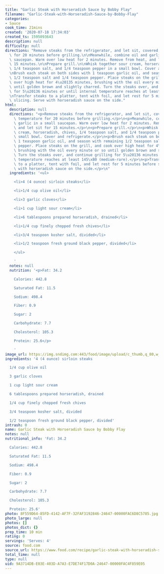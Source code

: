 ```yaml
---
title: "Garlic Steak with Horseradish Sauce by Bobby Flay"
filename: "Garlic-Steak-with-Horseradish-Sauce-by-Bobby-Flay"
categories:
- Sauce
cook_time: 21mins
created: '2020-07-18 17:34:03'
created_ts: 1595093643
description: null
difficulty: null
directions: "Remove steaks from the refrigerator, and let sit, covered, at room temperature\
  \ for 20 minutes before grilling.\n\nMeanwhile, combine oil and garlic in a small\
  \ saucepan. Warm over low heat for 2 minutes. Remove from heat, and let sit for\
  \ 15 minutes.\n\nPrepare grill.\n\nWhisk together sour cream, horseradish, chives,\
  \ 1/4 teaspoon salt, and 1/4 teaspoon pepper in a small bowl. Cover and refrigerate.\n\
  \nBrush each steak on both sides with 1 teaspoon garlic oil, and season with remaining\
  \ 1/2 teaspoon salt and 1/4 teaspoon pepper. Place steaks on the grill, and cook\
  \ over high heat for 4\u20135 minutes, brushing with the oil every minute or so\
  \ until golden brown and slightly charred. Turn the steaks over, and continue grilling\
  \ for 5\u20136 minutes or until internal temperature reaches at least 145\xB0 (medium-rare).\n\
  \nTransfer steaks to a platter, tent with foil, and let rest for 5 minutes before\
  \ slicing. Serve with horseradish sauce on the side."
html:
  description: null
  directions: "<p>Remove steaks from the refrigerator, and let sit, covered, at room\
    \ temperature for 20 minutes before grilling.</p>\n<p>Meanwhile, combine oil and\
    \ garlic in a small saucepan. Warm over low heat for 2 minutes. Remove from heat,\
    \ and let sit for 15 minutes.</p>\n<p>Prepare grill.</p>\n<p>Whisk together sour\
    \ cream, horseradish, chives, 1/4 teaspoon salt, and 1/4 teaspoon pepper in a\
    \ small bowl. Cover and refrigerate.</p>\n<p>Brush each steak on both sides with\
    \ 1 teaspoon garlic oil, and season with remaining 1/2 teaspoon salt and 1/4 teaspoon\
    \ pepper. Place steaks on the grill, and cook over high heat for 4\u20135 minutes,\
    \ brushing with the oil every minute or so until golden brown and slightly charred.\
    \ Turn the steaks over, and continue grilling for 5\u20136 minutes or until internal\
    \ temperature reaches at least 145\xB0 (medium-rare).</p>\n<p>Transfer steaks\
    \ to a platter, tent with foil, and let rest for 5 minutes before slicing. Serve\
    \ with horseradish sauce on the side.</p>\n"
  ingredients: '<ul>

    <li>4 (4 ounce) sirloin steaks</li>

    <li>1/4 cup olive oil</li>

    <li>3 garlic cloves</li>

    <li>1 cup light sour cream</li>

    <li>6 tablespoons prepared horseradish, drained</li>

    <li>1/4 cup finely chopped fresh chives</li>

    <li>3/4 teaspoon kosher salt, divided</li>

    <li>1/2 teaspoon fresh ground black pepper, divided</li>

    </ul>

    '
  notes: null
  nutrition: '<p>Fat: 34.2

    Calories: 442.8

    Saturated Fat: 11.5

    Sodium: 498.4

    Fiber: 0.9

    Sugar: 2

    Carbohydrate: 7.7

    Cholesterol: 105.3

    Protein: 25.6</p>

    '
image_url: https://img.sndimg.com:443/food/image/upload/c_thumb,q_80,w_375,h_211/v1/img/recipes/30/82/06/picLid93O.jpg
ingredients: '4 (4 ounce) sirloin steaks

  1/4 cup olive oil

  3 garlic cloves

  1 cup light sour cream

  6 tablespoons prepared horseradish, drained

  1/4 cup finely chopped fresh chives

  3/4 teaspoon kosher salt, divided

  1/2 teaspoon fresh ground black pepper, divided'
intrash: 0
name: Garlic Steak with Horseradish Sauce by Bobby Flay
notes: null
nutritional_info: 'Fat: 34.2

  Calories: 442.8

  Saturated Fat: 11.5

  Sodium: 498.4

  Fiber: 0.9

  Sugar: 2

  Carbohydrate: 7.7

  Cholesterol: 105.3

  Protein: 25.6'
photo: 8F559D64-85FD-4142-AF7F-32FAF3192846-24647-00000FAC6D8C5785.jpg
photo_large: null
photos: []
photos_dict: {}
prep_time: 10 min
rating: 0
servings: 'Serves: 4'
source: food.com
source_url: https://www.food.com/recipe/garlic-steak-with-horseradish-sauce-by-bobby-flay-308206
total_time: null
type: null
uid: 9A3714DB-E03E-403D-A7A3-E7DE74F17D0A-24647-00000FAC4F859E05
---
```

